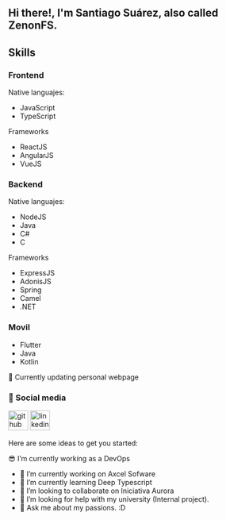## Hi there!, I'm Santiago Suárez, also called ZenonFS.

## Skills
### Frontend
Native languajes:
 - JavaScript
 - TypeScript
 
Frameworks
 - ReactJS
 - AngularJS
 - VueJS

### Backend
Native languajes:
 - NodeJS
 - Java
 - C#
 - C

Frameworks
 - ExpressJS
 - AdonisJS
 - Spring
 - Camel
 - .NET

### Movil
 - Flutter
 - Java
 - Kotlin

🚀 Currently updating personal webpage

### 🌟 Social media
[<img src='https://cdn.jsdelivr.net/npm/simple-icons@3.0.1/icons/github.svg' alt='github' height='40'>](https://github.com/ZenonFS)  [<img src='https://cdn.jsdelivr.net/npm/simple-icons@3.0.1/icons/linkedin.svg' alt='linkedin' height='40'>](https://www.linkedin.com/in/santiago-suarez-zfs)

Here are some ideas to get you started:

😎 I’m currently working as a DevOps

- 🔭 I’m currently working on Axcel Sofware
- 🌱 I’m currently learning Deep Typescript
- 👯 I’m looking to collaborate on Iniciativa Aurora
- 🤔 I’m looking for help with my university (Internal project).
- 💬 Ask me about my passions. :D
<!-- - 📫 How to reach me: ...
- 😄 Pronouns: ...
- ⚡ Fun fact: ... -->
